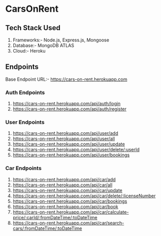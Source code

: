 # CarsOnRent

## Tech Stack Used
1. Frameworks:- Node.js, Express.js, Mongoose
2. Database:- MongoDB ATLAS
3. Cloud:- Heroku

## Endpoints
Base Endpoint URL:- https://cars-on-rent.herokuapp.com

### Auth Endpoints
1. https://cars-on-rent.herokuapp.com/api/auth/login
2. https://cars-on-rent.herokuapp.com/api/auth/register

### User Endpoints
1. https://cars-on-rent.herokuapp.com/api/user/add
2. https://cars-on-rent.herokuapp.com/api/user/all
3. https://cars-on-rent.herokuapp.com/api/user/update
4. https://cars-on-rent.herokuapp.com/api/user/delete/:userId
5. https://cars-on-rent.herokuapp.com/api/user/bookings

### Car Endpoints
1. https://cars-on-rent.herokuapp.com/api/car/add
2. https://cars-on-rent.herokuapp.com/api/car/all
3. https://cars-on-rent.herokuapp.com/api/car/update
4. https://cars-on-rent.herokuapp.com/api/car/delete/:licenseNumber
5. https://cars-on-rent.herokuapp.com/api/car/bookings
6. https://cars-on-rent.herokuapp.com/api/car/book
7. https://cars-on-rent.herokuapp.com/api/car/calculate-price/:carId/:fromDateTime/:toDateTime
8. https://cars-on-rent.herokuapp.com/api/car/search-cars/:fromDateTime/:toDateTime
